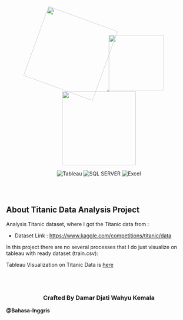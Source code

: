 

<p align="center">
  <a href="https://public.tableau.com/views/TableauCovid-19ResultAnalysis/Dashboard1?:language=en-US&:display_count=n&:origin=viz_share_link" target="_blank">
  <img src="https://user-images.githubusercontent.com/61747306/188301980-4543357a-c3ed-44c0-b6ab-62bcfe23f6f5.png" width="200" style="transform: rotate(20deg);">
  <img src="https://user-images.githubusercontent.com/61747306/166453857-22734a57-adc9-49c6-82a2-56d082565bea.png" width="150">
  <img src="https://user-images.githubusercontent.com/61747306/188302101-afc961d5-fdd2-4d67-8abb-c144743fd6b5.png" width="200"></a>
  
</p>

<p align="center">
<img src="https://img.shields.io/badge/Tableau-E97627?style=for-the-badge&logo=Tableau&logoColor=white" alt="Tableau">
<img src="https://img.shields.io/badge/Microsoft%20SQL%20Server-CC2927?style=for-the-badge&logo=microsoft%20sql%20server&logoColor=white" alt="SQL SERVER">
<img src="https://img.shields.io/badge/Jupyter-F37626.svg?&style=for-the-badge&logo=Jupyter&logoColor=white" alt="Excel">

</p>
<br><br>

## About Titanic Data Analysis Project

Analysis Titanic dataset, where I got the Titanic data from : 

- Dataset Link : https://www.kaggle.com/competitions/titanic/data

In this project there are no several processes that I do just visualize on tableau with ready dataset (train.csv):

Tableau Visualization on Titanic Data is [here](https://public.tableau.com/views/AnalysisonTitanicDataset/Dashboard1?:language=en-US&:display_count=n&:origin=viz_share_link)

<br><br>
<h3 align="center">
  Crafted By Damar Djati Wahyu Kemala
</h3>

**@Bahasa-Inggris**

